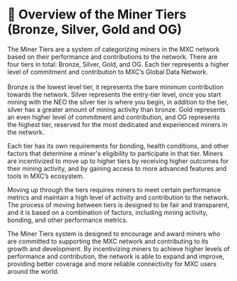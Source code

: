 # 🧱 Overview of the Miner Tiers (Bronze, Silver, Gold and OG)

The Miner Tiers are a system of categorizing miners in the MXC network based on their performance and contributions to the network. There are four tiers in total: Bronze, Silver, Gold, and OG. Each tier represents a higher level of commitment and contribution to MXC’s Global Data Network.\
\
Bronze is the lowest level tier, it represents the bare minimum contribution towards the network. Silver represents the entry-tier level, once you start mining with the NEO the silver tier is where you begin, in addition to the tier, silver has a greater amount of mining activity than bronze. Gold represents an even higher level of commitment and contribution, and OG represents the highest tier, reserved for the most dedicated and experienced miners in the network.

Each tier has its own requirements for bonding, health conditions, and other factors that determine a miner's eligibility to participate in that tier. Miners are incentivized to move up to higher tiers by receiving higher outcomes for their mining activity, and by gaining access to more advanced features and tools in MXC’s ecosystem.

Moving up through the tiers requires miners to meet certain performance metrics and maintain a high level of activity and contribution to the network. The process of moving between tiers is designed to be fair and transparent, and it is based on a combination of factors, including mining activity, bonding, and other performance metrics.

The Miner Tiers system is designed to encourage and award miners who are committed to supporting the MXC network and contributing to its growth and development. By incentivizing miners to achieve higher levels of performance and contribution, the network is able to expand and improve, providing better coverage and more reliable connectivity for MXC users around the world.

